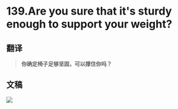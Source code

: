 # 139.Are you sure that it's sturdy enough to support your weight?

## 翻译

> **你确定椅子足够坚固，可以撑住你吗？**

## 文稿

![](https://cdn.jsdelivr.net/gh/imtianx/speaking180/img/139.jpg)

